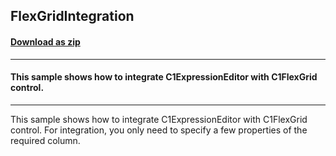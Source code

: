 ## FlexGridIntegration
#### [Download as zip](https://grapecity.github.io/DownGit/#/home?url=https://github.com/GrapeCity/ComponentOne-WinForms-Samples/tree/master/NetFramework\ExpressionEditor\CS\FlexGridIntegration)
____
#### This sample shows how to integrate C1ExpressionEditor with C1FlexGrid control.
____
This sample shows how to integrate C1ExpressionEditor with C1FlexGrid control.
For integration, you only need to specify a few properties of the required column.
